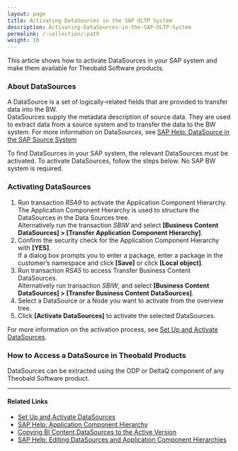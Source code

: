 ```yaml
---
layout: page
title: Activating DataSources in the SAP OLTP System
description: Activating-DataSources-in-the-SAP-OLTP-System 
permalink: /:collection/:path
weight: 10
---
```


This article shows how to activate DataSources in your SAP system and make them available for Theobald Software products.

### About DataSources

A DataSource is a set of logically-related fields that are provided to transfer data into the BW.<br>
DataSources supply the metadata description of source data. 
They are used to extract data from a source system and to transfer the data to the BW system. 
For more information on DataSources, see [SAP Help: DataSource in the SAP Source System](https://help.sap.com/saphelp_nw73/helpdata/en/4a/0c98f779291b43e10000000a42189c/frameset.htm)

To find DataSources in your SAP system, the relevant DataSources must be activated.
To activate DataSources, follow the steps below. No SAP BW system is required.

### Activating DataSources

1. Run transaction *RSA9* to activate the Application Component Hierarchy.<br>
The Application Component Hierarchy is used to structure the DataSources in the Data Sources tree.<br>
Alternatively run the transaction *SBIW* and select **[Business Content DataSources] > [Transfer Application Component Hierarchy]**. 
2. Confirm the security check for the Application Component Hierarchy with **[YES]**. <br>
If a dialog box prompts you to enter a package, enter a package in the customer’s namespace and click **[Save]** or click **[Local object]**.
3. Run transaction *RSA5* to access Transfer Business Content DataSources.<br> 
Alternatively run transaction *SBIW*, and select **[Business Content DataSources] > [Transfer Business Content DataSources]**.
4. Select a DataSource or a Node you want to activate from the overview tree.
5. Click **[Activate DataSources]** to activate the selected DataSources.

For more information on the activation process, see [Set Up and Activate DataSources](https://help.sap.com/viewer/7a60944343e543a1ab99e9b2904dab09/CLOUD/en-US/e5d447257a95416190d29638a64a5dfa.html).

### How to Access a DataSource in Theobald Products

DataSources can be extracted using the ODP or DeltaQ component of any Theobald Software product.

*****
#### Related Links
- [Set Up and Activate DataSources](https://help.sap.com/viewer/7a60944343e543a1ab99e9b2904dab09/CLOUD/en-US/e5d447257a95416190d29638a64a5dfa.html)
- [SAP Help: Application Component Hierarchy](https://help.sap.com/viewer/107a6e8a38b74ede94c833ca3b7b6f51/2.0.9/en-US/bd594782b57c4c0db445752e31519e31.html)
- [Copying BI Content DataSources to the Active Version](http://saphelp.ucc.ovgu.de/NW750/EN/4a/0c98f779291b43e10000000a42189c/frameset.htm)
- [SAP Help: Editing DataSources and Application Component Hierarchies](https://help.sap.com/doc/saphelp_nw73ehp1/7.31.19/en-US/49/ae67401d4988448036b180dc9ec1e6/frameset.htm)